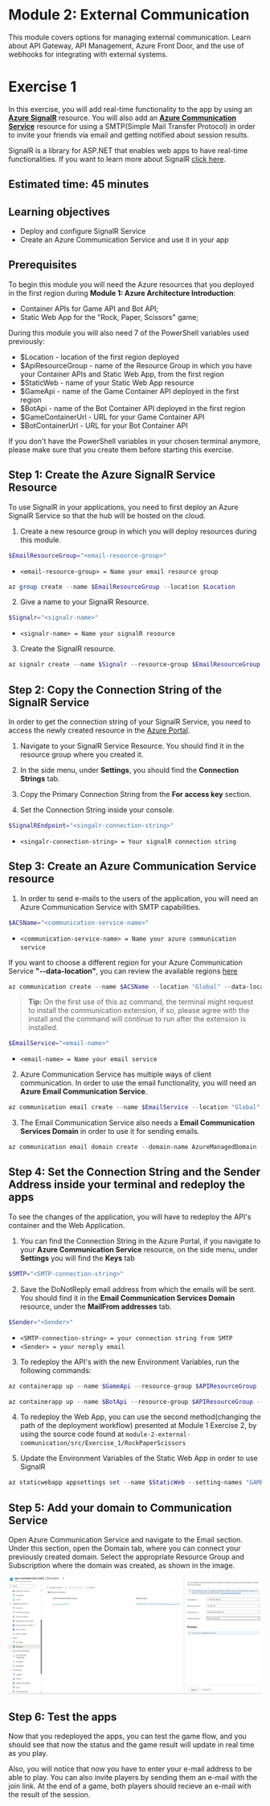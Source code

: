 # Module 2: External Communication
This module covers options for managing external communication. Learn about API Gateway, API Management, Azure Front Door, and the use of webhooks for integrating with external systems.

# Exercise 1
In this exercise, you will add real-time functionality to the app by using an [**Azure SignalR**](https://learn.microsoft.com/en-us/azure/azure-signalr/signalr-overview) resource. You will also add an [**Azure Communication Service**](https://learn.microsoft.com/en-us/azure/communication-services/overview) resource for using a SMTP(Simple Mail Transfer Protocol) in order to invite your friends via email and getting notified about session results.

SignalR is a library for ASP.NET that enables web apps to have real-time functionalities. If you want to learn more about SignalR [click here](https://learn.microsoft.com/en-us/aspnet/signalr/overview/getting-started/introduction-to-signalr).

## Estimated time: 45 minutes

## Learning objectives
   - Deploy and configure SignalR Service
   - Create an Azure Communication Service and use it in your app

## Prerequisites
To begin this module you will need the Azure resources that you deployed in the first region during
 **Module 1: Azure Architecture Introduction**: 
   - Container APIs for Game API and Bot API;
   - Static Web App for the "Rock, Paper, Scissors" game;

During this module you will also need 7 of the PowerShell variables used previously:
   - $Location - location of the first region deployed
   - $ApiResourceGroup - name of the Resource Group in which you have your Container APIs and Static Web App, from the first region
   - $StaticWeb - name of your Static Web App resource
   - $GameApi - name of the Game Container API deployed in the first region
   - $BotApi - name of the Bot Container API deployed in the first region
   - $GameContainerUrl -  URL for your Game Container API
   - $BotContainerUrl - URL for your Bot Container API

If you don't have the PowerShell variables in your chosen terminal anymore, please make sure that you create them before starting this exercise.


## Step 1: Create the Azure SignalR Service Resource
 To use SignalR in your applications, you need to first deploy an Azure SignalR Service so that the hub will be hosted on the cloud.
 
 1. Create a new resource group in which you will deploy resources during this module.
 
 ```powershell
 $EmailResourceGroup="<email-resource-group>"
 ```
 - `<email-resource-group> = Name your email resource group`
 ```powershell
 az group create --name $EmailResourceGroup --location $Location
 ```
 2. Give a name to your SignalR Resource.
 ```powershell
 $Signalr="<signalr-name>"
 ```
 - `<signalr-name> = Name your signalR resource`
 
 3. Create the SignalR resource.
 
 ```powershell
 az signalr create --name $Signalr --resource-group $EmailResourceGroup --sku "Free_F1" --unit-count "1" --service-mode "Default"
 ```
## Step 2: Copy the Connection String of the SignalR Service
 In order to get the connection string of your SignalR Service, you need to access the newly created resource in the [Azure Portal](https://portal.azure.com/).

 1. Navigate to your SignalR Service Resource. You should find it in the resource group where you created it.

 2. In the side menu, under **Settings**, you should find the **Connection Strings** tab.

 3. Copy the Primary Connection String from the **For access key** section.

 4. Set the Connection String inside your console.
   ```powershell
   $SignalREndpoint="<singalr-connection-string>"
   ```
   - `<singalr-connection-string> = Your signalR connection string`

## Step 3: Create an Azure Communication Service resource
 1. In order to send e-mails to the users of the application, you will need an Azure Communication Service with SMTP capabilities. 

 ```powershell
 $ACSName="<communication-service-name>"
 ```
 - `<communication-service-name> = Name your azure communication service`

If you want to choose a different region for your Azure Communication Service **"--data-location"**, you can review the available regions [here](https://learn.microsoft.com/en-us/azure/communication-services/concepts/privacy#data-residency)
 ```powershell
 az communication create --name $ACSName --location "Global" --data-location "europe" --resource-group $EmailResourceGroup
 ```

>  **Tip:** On the first use of this az command, the terminal might request to install the communication extension, if so, please agree with the install and the command will continue to run after the extension is installed.

 ```powershell
 $EmailService="<email-name>"
 ```
  - `<email-name> = Name your email service`

2. Azure Communication Service has multiple ways of client communication. In order to use the email functionality, you will need an **Azure Email Communication Service**. 

 ```powershell
 az communication email create --name $EmailService --location "Global" --data-location "europe" --resource-group $EmailResourceGroup
 ```
3. The Email Communication Service also needs a **Email Communication Services Domain** in order to use it for sending emails.
 ```powershell
 az communication email domain create --domain-name AzureManagedDomain --email-service-name $EmailService --location "Global" --resource-group $EmailResourceGroup --domain-management AzureManaged
 ```

## Step 4: Set the Connection String and the Sender Address inside your terminal and redeploy the apps
 To see the changes of the application, you will have to redeploy the API's container and the Web Application.
 1. You can find the Connection String in the Azure Portal, if you navigate to your **Azure Communication Service** resource, on the side menu, under **Settings** you will find the **Keys** tab

 ```powershell
 $SMTP="<SMTP-connection-string>"
 ```
 2. Save the DoNotReply email address from which the emails will be sent. You should find it in the **Email Communication Services Domain** resource, under the **MailFrom addresses** tab.
 ```powershell
 $Sender="<Sender>"
 ```
 - `<SMTP-connection-string> = your connection string from SMTP`
 - `<Sender> = your noreply email`

 3. To redeploy the API's with the new Environment Variables, run the following commands:
 
 ```powershell
 az containerapp up --name $GameApi --resource-group $APIResourceGroup --image casianbara/gameapi-rockpaperscissors:module2-ex1 --env-vars GAME_API_SIGNALR=$SignalREndpoint GAME_API_BOTAPI=$BotContainerUrl GAME_API_HOST=$GameContainerUrl GAME_API_SMTPSERVER=$SMTP GAME_API_SMTP_SENDER=$Sender
 ```
 ```powershell
az containerapp up --name $BotApi --resource-group $APIResourceGroup --image casianbara/botapi-rockpaperscissors:module2-ex1 --env-vars BOT_API_SESSION_URL=$GameContainerUrl
 ```
 
 4. To redeploy the Web App, you can use the second method(changing the path of the deployment workflow) presented at Module 1 Exercise 2, by using the source code found at
 `module-2-external-communication/src/Exercise_1/RockPaperScissors`

5. Update the Environment Variables of the Static Web App in order to use SignalR
```powershell
az staticwebapp appsettings set --name $StaticWeb --setting-names "GAMEAPI_URL=$GameContainerUrl" "BOTAPI_URL=$BotContainerUrl"
```

## Step 5: Add your domain to Communication Service

 Open Azure Communication Service and navigate to the Email section. Under this section, open the Domain tab, where you can connect your previously created domain. Select the appropriate Resource Group and Subscription where the domain was created, as shown in the image.

![](../module-2-external-communication/images/image8.png)

## Step 6: Test the apps
Now that you redeployed the apps, you can test the game flow, and you should see that now the status and the game result will update in real time as you play.

Also, you will notice that now you have to enter your e-mail address to be able to play. You can also invite players by sending them an e-mail with the join link. At the end of a game, both players should recieve an e-mail with the result of the session.
